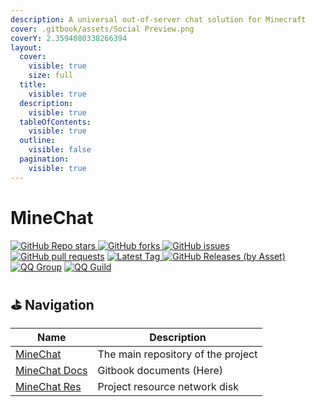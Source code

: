 ```yaml
---
description: A universal out-of-server chat solution for Minecraft
cover: .gitbook/assets/Social Preview.png
coverY: 2.3594080338266394
layout:
  cover:
    visible: true
    size: full
  title:
    visible: true
  description:
    visible: true
  tableOfContents:
    visible: true
  outline:
    visible: false
  pagination:
    visible: true
---
```


# MineChat
[
![GitHub Repo stars](https://img.shields.io/github/stars/Cdm2883/MineChat?color=dfb317&style=for-the-badge)
![GitHub forks](https://img.shields.io/github/forks/Cdm2883/MineChat?color=97ca00&style=for-the-badge)
](https://github.com/Cdm2883/MineChat)
[![GitHub issues](https://img.shields.io/github/issues/Cdm2883/MineChat?color=007ec6&style=for-the-badge)](https://github.com/Cdm2883/MineChat/issues)
[![GitHub pull requests](https://img.shields.io/github/issues-pr/Cdm2883/MineChat?color=fe7d37&style=for-the-badge)](https://github.com/Cdm2883/MineChat/pulls)
[
![Latest Tag](https://img.shields.io/github/v/tag/Cdm2883/MineChat?label=LATEST%20TAG&style=for-the-badge)
![GitHub Releases (by Asset)](https://img.shields.io/github/downloads/Cdm2883/MineChat/latest/total?style=for-the-badge)
](https://github.com/Cdm2883/MineChat/releases/latest)
[![QQ Group](https://img.shields.io/badge/QQ_Group-Cdm's_group-0099ff?style=for-the-badge&logo=data%3Aimage%2Fpng%3Bbase64%2CiVBORw0KGgoAAAANSUhEUgAAAGAAAABgCAYAAADimHc4AAAACXBIWXMAACE4AAAhOAFFljFgAAAAAXNSR0IArs4c6QAAAARnQU1BAACxjwv8YQUAAARcSURBVHgB7Z2NUdswFMf%2F6XWAdALEBNAJaiZomQAzQekEJBOUTsAIzQawQekEdicgnUDVO8uHa0icSHqyJb%2Ffnc6Q5GxLT%2B9DlvwECIIgCIIgzJEFJo7WujCHc1PO7HFpiur9rDZla4%2B%2FTXky5XGxWGwhHA81uin3pjxrPx5MKU1ZQhjGNlalw1OZcmuKgvAa3fT4J81PZUoJ4QXTIN91fB703LXBNMDSNsRYVHoCQhglCrIVf8DraCY2FCVdmGjpCSMRXQC6iUh%2BYfzGbxlVCO8Qn3tMp%2FEJ6hA%2FxzJHUQVgKnlrDl8wPRSajpEv1MP09FkhMtF8gKlchWmZnl2cGn9QIxJRTJBuBj8KaRDVFEXRgIR6fwtFRY%2BIALsGJNb7W24RCXYNSLD3t0TRAlYNMI1PIadCmkQJl7lN0BRj%2FkO50hHmEdhMkL35Z6QNuxni1IAC6cOuwZwCSNn8tHwGM5wCOEP60OMTBUZYBGDt%2FznyoAAjXBqQS%2BMTrHURAQyjwAiXABTygdWXcQkgBwfcosAIlwCyWonGGQmJCToMtg4lGnAYyQkgNxSYCC4ALSuRj4JDA0QARxBcADFXFOSA%2BICR4fABCvmRVBRUIj%2FY5gWCT0kmvApiCJbpyaAakPgqiCFYZvhCm6AS%2BcKySiKYAKzzZZ9DHRFq%2FBKBCakBJfIneAcL5oQzdr59gjrjIBqQufPtE9QZhzJBJeZDUGfsLYAZON8%2BQZ1xCA0oMD%2BCdThvJzwj59vnQ4h0OF4aYBqf1v8ozJMbBMDXBAW5iUT5hAD4CiDITSQKpdgp4ImzAOzFFeZNAU98NCCH9f%2B%2BeFsAHwHM2fy0FL4zgE4CsBfNaQW0D16WwFUDCggtBTxwFYDY%2Fxe8TLGrAHJafu7L0g5InThaADMf%2Fe6igCMuGqAg9HG2CC4CGFK3GnmyL6lfPBM0cLE18hXAtz3fKTjiIoCTHZ%2FX5vHsyhz%2FID%2B2dh74x47vl64DspA%2B4MIe96lqqrR1WmG3hjtNU7oI4K0LrTvL0nMUAO1JADsBc4km2WufaALos7Gmp4UE4D1TNDE27R82w%2B4agXARQLdxa%2FSck%2B0lOWlB3V8HZP6%2Fw25%2FcBQ%2BAqjRLFKq3%2FhNsB4yAR7f%2BtDU%2B6b3XY0YUHZZfUD%2Bfc2zE8YYqD11pOjnTjcLE6aFbrYjSR32JK6saSt1%2BktW2NMYc7%2Bkd410Wcd44zNG4laKGL4iLSjyOUUEYgiABii0XUkqU5gU5X2M9b4z%2B3vCndFjjTS4zi59va0QPSuqMW2o8TfIFd3solHpaVJiBN4jErpZSXeF6SbzuDL3SMdNzE1AuccB1NgUAZVIZzxQo3nEsF6knHhEN%2FtDVjpt2DdyYNEAe%2BMr5AHtS3wBJjhyReSQtr7PJVd0xBWG1sgLNqfMZYIUmpFvgWYSv7sN%2BRL7I6Et%2Fq%2Fwtlf%2B4mX7cnTOe9I7t%2BqcY%2Bia6JyvPTcdaSpyI1nABEEQBEEQQvMP82DW%2Bu24kOQAAAAASUVORK5CYII%3D)](https://qm.qq.com/cgi-bin/qm/qr?k=Vcspr10ZnFcPd29hgPUgmxcBPsPni6pC&jump_from=webapi&authKey=uKMeRLS8aWCJwEXlYmkKeg1aBg4xmt/UbdXvEejPDOqCxhIKpqLK8Q+qG4ZFl0Nn)
[![QQ Guild](https://img.shields.io/badge/QQ_Guild-MineChat-1fa5ff?style=for-the-badge&logo=data%3Aimage%2Fpng%3Bbase64%2CiVBORw0KGgoAAAANSUhEUgAAADAAAAAwCAMAAABg3Am1AAAAhFBMVEUAAAAAmf8AkP8Amv8Amf8Al%2F8Alf8Amf8Amf8Amf8Amf8Amf8Amf8Amv8AmP8Al%2F8Anv8AmP8Amf8Amf8AmP8Amf8AmP8Amf8AmP8Amf8Amf8AmP8Amf8Amf8Amv8Amv8Ak%2F8Amf8Amf8Amf8Amf8Amf8Al%2F8Al%2F8Amf8Amf8Amf8Amf%2FLu1RTAAAAK3RSTlMA%2BwS590YIOO3GyzvUtEgRCserjj7BYlsl5qeBe1UrHxfgpIpwZk0x25uAW%2FA47wAAAbJJREFUSMftVMl2wjAQs00WZ4VAIEDZdzr%2F%2F3%2FVOPVz0xfM49Je0CUWM8ITWbF4428QjUYj5agCjXz9w1QG%2BipaCR4NaVoy7QUKV02037pfPkjSxCcI0TAVDmPwmU9wpuDnCConkpnwYEKSVk4wDIiCoU8wgGDtBJkkylXv7EkxYGgiSrFsUeSg2iyXxtyuGx5ISu0%2Bzg2DtmzhKN1tp3PDv8Op660KyzAMy7hA6VDzmmk900SLhmuXXf8xjClwJimYhOEfR0mJUYodaiuIRAN9gedDzBcYYf5CkmIzwgtJWvMIryRpBcHklSTdu4bH%2FUliKIZQFQQXJu2EM9AxKHg%2FIu1GYMHRZL0P2yyO4%2BzaYARd83JrBAVe6XOTgc9FF6jYrEmDfYn%2BCMdoeEDHX6PsyfbbhVyZY5Tf%2FNw9jK2kDliGP61dVsuuYJNUCUOjmE%2BrpApYcTihU4Mm1WDeY2okdjlMikWkxEUTj85JAgX6g7HBDrc29%2FGNzCv5k1TaSwzr3dQoZPbsEjvYhuES7U%2BSNOFzYoH7GBLx%2FBJzOzZpUvv61ThP041wYL%2B8MP698R%2F4AgoQNmpSPKxNAAAAAElFTkSuQmCC)](https://pd.qq.com/s/62p2d8ewp)

## ⛳ Navigation
| Name                                                      | Description                        |
|-----------------------------------------------------------|------------------------------------|
| [MineChat](https://github.com/Cdm2883/MineChat)           | The main repository of the project |
| [MineChat Docs](https://github.com/Cdm2883/MineChat-Docs) | Gitbook documents (Here)           |
| [MineChat Res](https://pan.qingfong.com:666/s/m0MuD)      | Project resource network disk      |